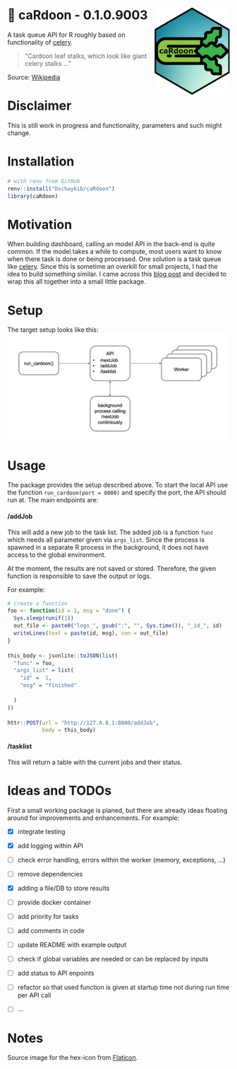 # :leafy_green: caRdoon - 0.1.0.9003 <img src="misc/cardoon.png" width=170 align="right" />

A task queue API for R roughly based on functionality of [celery](https://github.com/celery/celery).

> "Cardoon leaf stalks, which look like giant celery stalks ..."

Source: [Wikipedia](https://en.wikipedia.org/wiki/Cardoon)

# Disclaimer

This is still work in progress and functionality, parameters and such might change.

# Installation

``` R
# with renv from GitHub
renv::install("Dschaykib/caRdoon")
library(caRdoon)
```

# Motivation

When building dashboard, calling an model API in the back-end is quite common. If the model takes a while to compute, most users want to know when there task is done or being processed. One solution is a task queue like [celery](https://github.com/celery/celery). Since this is sometime an overkill for small projects, I had the idea to build something similar. I came across this [blog post](https://www.tidyverse.org/blog/2019/09/callr-task-q/) and decided to wrap this all together into a small little package.


# Setup

The target setup looks like this:
<img src="misc/target-setup.png" align="center" />


# Usage

The package provides the setup described above. To start the local API use the function `run_cardoon(port = 8000)` and specify the port, the API should run at.
The main endpoints are:

#### /addJob

This will add a new job to the task list. The added job is a function `func` which needs all parameter given via `args_list`. Since the process is spawned in a separate R process in the background, it does not have access to the global environment.

At the moment, the results are not saved or stored. Therefore, the given function is responsible to save the output or logs.

For example:

``` R
# create a function
foo <- function(id = 1, msg = "done") {
  Sys.sleep(runif(1))
  out_file <- paste0("logs_", gsub(":", "", Sys.time()), "_id_", id)
  writeLines(text = paste(id, msg), con = out_file)
}

this_body <- jsonlite::toJSON(list(
  "func" = foo,
  "args_list" = list(
    "id" =  1,
    "msg" = "finished"
    
  )
))

httr::POST(url = "http://127.0.0.1:8000/addJob",
           body = this_body)

```

#### /tasklist

This will return a table with the current jobs and their status.



# Ideas and TODOs

First a small working package is planed, but there are already ideas floating around for improvements and enhancements. For example:

- [x] integrate testing
- [x] add logging within API
- [ ] check error handling, errors within the worker (memory, exceptions, ...)
- [ ] remove dependencies
- [x] adding a file/DB to store results
- [ ] provide docker container
- [ ] add priority for tasks
- [ ] add comments in code
- [ ] update README with example output
- [ ] check if global variables are needed or can be replaced by inputs
- [ ] add status to API enpoints
- [ ] refactor so that used function is given at startup time not during run time per API call
- [ ] ...


# Notes

Source image for the hex-icon from [Flaticon](https://www.flaticon.com/free-icons/celery).

